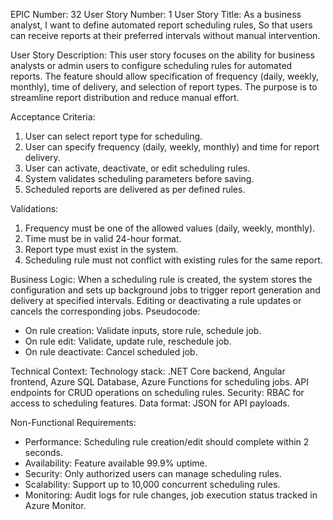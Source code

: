 EPIC Number: 32
User Story Number: 1
User Story Title: As a business analyst, I want to define automated report scheduling rules, So that users can receive reports at their preferred intervals without manual intervention.

User Story Description: This user story focuses on the ability for business analysts or admin users to configure scheduling rules for automated reports. The feature should allow specification of frequency (daily, weekly, monthly), time of delivery, and selection of report types. The purpose is to streamline report distribution and reduce manual effort.

Acceptance Criteria:
1. User can select report type for scheduling.
2. User can specify frequency (daily, weekly, monthly) and time for report delivery.
3. User can activate, deactivate, or edit scheduling rules.
4. System validates scheduling parameters before saving.
5. Scheduled reports are delivered as per defined rules.

Validations:
1. Frequency must be one of the allowed values (daily, weekly, monthly).
2. Time must be in valid 24-hour format.
3. Report type must exist in the system.
4. Scheduling rule must not conflict with existing rules for the same report.

Business Logic: When a scheduling rule is created, the system stores the configuration and sets up background jobs to trigger report generation and delivery at specified intervals. Editing or deactivating a rule updates or cancels the corresponding jobs. Pseudocode:
- On rule creation: Validate inputs, store rule, schedule job.
- On rule edit: Validate, update rule, reschedule job.
- On rule deactivate: Cancel scheduled job.

Technical Context: Technology stack: .NET Core backend, Angular frontend, Azure SQL Database, Azure Functions for scheduling jobs. API endpoints for CRUD operations on scheduling rules. Security: RBAC for access to scheduling features. Data format: JSON for API payloads.

Non-Functional Requirements:
- Performance: Scheduling rule creation/edit should complete within 2 seconds.
- Availability: Feature available 99.9% uptime.
- Security: Only authorized users can manage scheduling rules.
- Scalability: Support up to 10,000 concurrent scheduling rules.
- Monitoring: Audit logs for rule changes, job execution status tracked in Azure Monitor.